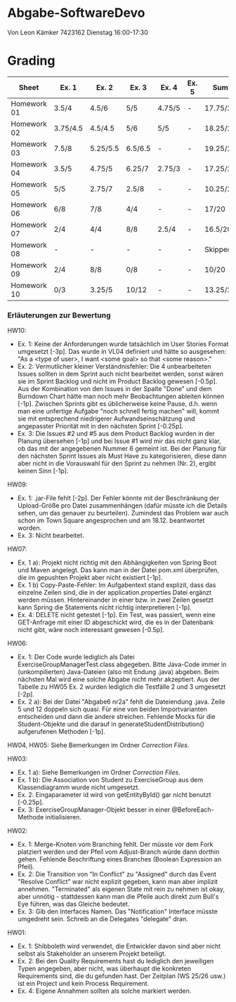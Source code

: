# Abgabe-SoftwareDevo
Von Leon Kämker 7423162
Dienstag 16:00-17:30

# Grading

| Sheet       | Ex. 1    | Ex. 2    | Ex. 3    | Ex. 4    | Ex. 5    | Sum      |
| ----------- | -------- | -------- | -------- | -------- | -------- | -------- |
| Homework 01 | 3.5/4    | 4.5/6    | 5/5      | 4.75/5   | -        | 17.75/20 |
| Homework 02 | 3.75/4.5 | 4.5/4.5  | 5/6      | 5/5      | -        | 18.25/20 |
| Homework 03 | 7.5/8    | 5.25/5.5 | 6.5/6.5  | -        | -        | 19.25/20 |
| Homework 04 | 3.5/5    | 4.75/5   | 6.25/7   | 2.75/3   | -        | 17.25/20 |
| Homework 05 | 5/5      | 2.75/7   | 2.5/8    | -        | -        | 10.25/20 |
| Homework 06 | 6/8      | 7/8      | 4/4      | -        | -        | 17/20    |
| Homework 07 | 2/4      | 4/4      | 8/8      | 2.5/4    | -        | 16.5/20  |
| Homework 08 | -        | -        | -        | -        | -        | Skipped  |
| Homework 09 | 2/4      | 8/8      | 0/8      | -        | -        | 10/20    |
| Homework 10 | 0/3      | 3.25/5   | 10/12    | -        | -        | 13.25/20 |

### Erläuterungen zur Bewertung

HW10:
- Ex. 1: Keine der Anforderungen wurde tatsächlich im User Stories Format umgesetzt \[-3p\]. Das wurde in VL04 definiert und hätte so ausgesehen: "As a \<type of user\>, I want \<some goal\> so that \<some reason\>."
- Ex. 2: Vermutlicher kleiner Verständnisfehler: Die 4 unbearbeiteten Issues sollten in dem Sprint auch nicht bearbeitet werden, sonst wären sie im Sprint Backlog und nicht im Product Backlog gewesen \[-0.5p\]. Aus der Kombination von den Issues in der Spalte "Done" und dem Burndown Chart hätte man noch mehr Beobachtungen ableiten können \[-1p\]. Zwischen Sprints gibt es üblicherweise keine Pause, d.h. wenn man eine unfertige Aufgabe "noch schnell fertig machen" will, kommt sie mit entsprechend niedrigerer Aufwandseinschätzung und angepasster Priorität mit in den nächsten Sprint \[-0.25p\]. 
- Ex. 3: Die Issues #2 und #5 aus dem Product Backlog wurden in der Planung übersehen \[-1p\] und bei Issue #1 wird mir das nicht ganz klar, ob das mit der angegebenen Nummer 6 gemeint ist. Bei der Planung für den nächsten Sprint Issues als Must Have zu kategorisieren, diese dann aber nicht in die Vorauswahl für den Sprint zu nehmen (Nr. 2), ergibt keinen Sinn \[-1p\].

HW09:
- Ex. 1: .jar-File fehlt \[-2p\]. Der Fehler könnte mit der Beschränkung der Upload-Größe pro Datei zusammenhängen (dafür müsste ich die Details sehen, um das genauer zu beurteilen). Zumindest das Problem war auch schon im Town Square angesprochen und am 18.12. beantwortet worden.
- Ex. 3: Nicht bearbeitet.

HW07:
- Ex. 1 a): Projekt nicht richtig mit den Abhängigkeiten von Spring Boot und Maven angelegt. Das kann man in der Datei pom.xml überprüfen, die im gepushten Projekt aber nicht existiert \[-1p\].
- Ex. 1 b) Copy-Paste-Fehler: Im Aufgabentext stand explizit, dass das einzelne Zeilen sind, die in der application.properties Datei ergänzt werden müssen. Hintereinander in einer bzw. in zwei Zeilen gesetzt kann Spring die Statements nicht richtig interpretieren \[-1p\].
- Ex. 4: DELETE nicht getestet \[-1p\]. Ein Test, was passiert, wenn eine GET-Anfrage mit einer ID abgeschickt wird, die es in der Datenbank nicht gibt, wäre noch interessant gewesen \[-0.5p\].

HW06:
- Ex. 1: Der Code wurde lediglich als Datei ExerciseGroupManagerTest.class abgegeben. Bitte Java-Code immer in (unkompilierten) Java-Dateien (also mit Endung .java) abgeben. Beim nächsten Mal wird eine solche Abgabe nicht mehr akzeptiert. Aus der Tabelle zu HW05 Ex. 2 wurden lediglich die Testfälle 2 und 3 umgesetzt \[-2p\].
- Ex. 2 a): Bei der Datei "Abgabe6 nr2a" fehlt die Dateiendung .java. Zeile 5 und 12 doppeln sich quasi. Für eine von beiden Importvarianten entscheiden und dann die andere streichen. Fehlende Mocks für die Student-Objekte und die darauf in generateStudentDistribution() aufgerufenen Methoden \[-1p\].

HW04, HW05: Siehe Bemerkungen im Ordner *Correction Files*.

HW03:
- Ex. 1 a): Siehe Bemerkungen im Ordner *Correction Files*.
- Ex. 1 b): Die Association von Student zu ExerciseGroup aus dem Klassendiagramm wurde nicht umgesetzt.
- Ex. 2: Eingaparameter id wird von getEntityById() gar nicht benutzt \[-0.25p\].
- Ex. 3: ExerciseGroupManager-Objekt besser in einer @BeforeEach-Methode initialisieren.

HW02:
- Ex. 1: Merge-Knoten vom Branching fehlt. Der müsste vor dem Fork platziert werden und der Pfeil vom Adjust-Branch würde dann dorthin gehen. Fehlende Beschriftung eines Branches (Boolean Expression an Pfeil).
- Ex. 2: Die Transition von "In Conflict" zu "Assigned" durch das Event "Resolve Conflict" war nicht explizit gegeben, kann man aber implizit annehmen. "Terminated" als eigenen State mit rein zu nehmen ist okay, aber unnötig - stattdessen kann man die Pfeile auch direkt zum Bull's Eye führen, was das Gleiche bedeutet.
- Ex. 3: Gib den Interfaces Namen. Das "Notification" Interface müsste umgedreht sein. Schreib an die Delegates "delegate" dran.

HW01:
- Ex. 1: Shibboleth wird verwendet, die Entwickler davon sind aber nicht selbst als Stakeholder an unserem Projekt beteiligt.
- Ex. 2: Bei den Quality Requirements hast du lediglich den jeweiligen Typen angegeben, aber nicht, was überhaupt die konkreten Requirements sind, die du gefunden hast. Der Zeitplan (WS 25/26 usw.) ist ein Project und kein Process Requirement.
- Ex. 4: Eigene Annahmen sollten als solche markiert werden.
